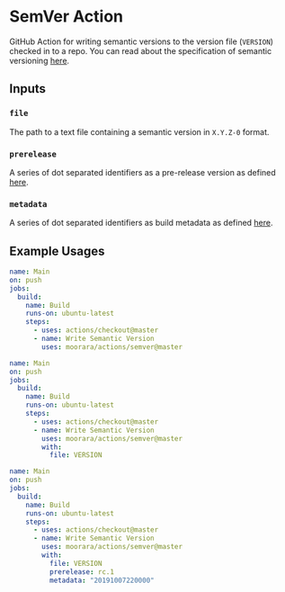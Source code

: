 # SemVer Action

GitHub Action for writing semantic versions to the version file (`VERSION`) checked in to a repo.
You can read about the specification of semantic versioning [here](https://semver.org).

## Inputs

### `file`

The path to a text file containing a semantic version in `X.Y.Z-0` format.

### `prerelease`

A series of dot separated identifiers as a pre-release version as defined [here](https://semver.org/#spec-item-9).

### `metadata`

A series of dot separated identifiers as build metadata as defined [here](https://semver.org/#spec-item-10).

## Example Usages

```yaml
name: Main
on: push
jobs:
  build:
    name: Build
    runs-on: ubuntu-latest
    steps:
      - uses: actions/checkout@master
      - name: Write Semantic Version
        uses: moorara/actions/semver@master
```

```yaml
name: Main
on: push
jobs:
  build:
    name: Build
    runs-on: ubuntu-latest
    steps:
      - uses: actions/checkout@master
      - name: Write Semantic Version
        uses: moorara/actions/semver@master
        with:
          file: VERSION
```

```yaml
name: Main
on: push
jobs:
  build:
    name: Build
    runs-on: ubuntu-latest
    steps:
      - uses: actions/checkout@master
      - name: Write Semantic Version
        uses: moorara/actions/semver@master
        with:
          file: VERSION
          prerelease: rc.1
          metadata: "20191007220000"
```

